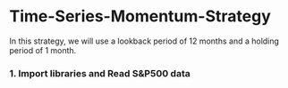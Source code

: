 # Time-Series-Momentum-Strategy
In this strategy, we will use a lookback period of 12 months and a holding period of 1 month.

### 1. Import libraries and Read S&P500 data
